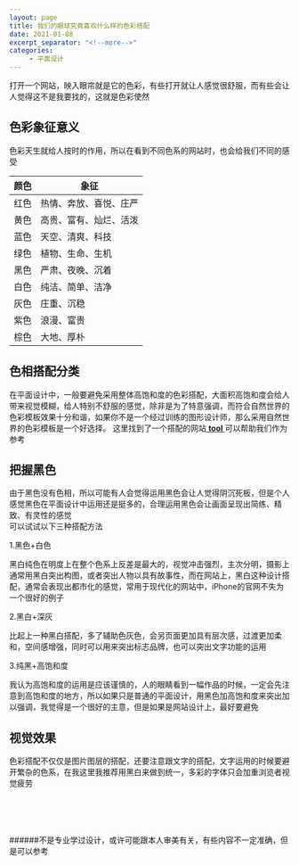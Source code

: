 ```yaml
---
layout: page
title: 我们的眼球究竟喜欢什么样的色彩搭配
date: 2021-01-08
excerpt_separator: "<!--more-->"
categories:
     - 平面设计
---
```


打开一个网站，映入眼帘就是它的色彩，有些打开就让人感觉很舒服，而有些会让人觉得这不是我要找的，这就是色彩使然

<!--more-->

## 色彩象征意义
色彩天生就给人按时的作用，所以在看到不同色系的网站时，也会给我们不同的感受

| 颜色      | 象征  |
| -----| ------------- |
| 红色      | 热情、奔放、喜悦、庄严  |
| 黄色      | 高贵、富有、灿烂、活泼    |
| 蓝色      | 天空、清爽、科技    |
| 绿色      | 植物、生命、生机    |
| 黑色      | 严肃、夜晚、沉着|
| 白色      | 纯洁、简单、洁净  |
| 灰色      | 庄重、沉稳   |
| 紫色      | 浪漫、富贵   |
| 棕色      | 大地、厚朴     |

## 色相搭配分类
在平面设计中，一般要避免采用整体高饱和度的色彩搭配，大面积高饱和度会给人带来视觉模糊，给人特别不舒服的感觉，除非是为了特意强调，而符合自然世界的色彩模板效果十分和谐，如果你不是一个经过训练的图形设计师，那么采用自然世界的色彩模板是一个好选择。
这里找到了一个搭配的网站[ **tool** ](http://tool.c7sky.com/webcolor/)可以帮助我们作为参考

## 把握黑色
由于黑色没有色相，所以可能有人会觉得运用黑色会让人觉得阴沉死板，但是个人感觉黑色在平面设计中运用还是挺多的，合理运用黑色会让画面呈现出简练、精致、有灵性的感觉
<br>
可以试试以下三种搭配方法

1.黑色+白色

黑白纯色在明度上在整个色系上反差是最大的，视觉冲击强烈，主次分明，摄影上通常用黑白突出构图，或者突出人物以具有故事性，而在网站上，黑白这种设计搭配，通常会表现出都市化的感觉，常用于现代化的网站中，iPhone的官网不失为一个很好的例子

2.黑白+深灰

比起上一种黑白搭配，多了辅助色灰色，会另页面更加具有层次感，过渡更加柔和，空间感增强，同时可以用来突出标志品牌，也可以突出文字功能的运用

3.纯黑+高饱和度

我认为高饱和度的运用是应该谨慎的，人的眼睛看到一幅作品的时候，一定会先注意到高饱和度的地方，所以如果只是普通的平面设计，用黑色加高饱和度来突出加以强调，我觉得是一个很好的主意，但是如果是网站设计上，最好要避免

## 视觉效果
色彩搭配不仅仅是图片图层的搭配，还要注意跟文字的搭配，文字运用的时候要避开繁杂的色系，在我这里我推荐用黑白来做到统一，多彩的字体只会加重浏览者视觉疲劳
<br>
<br>
<br>
<br>
<br>

######不是专业学过设计，或许可能跟本人审美有关，有些内容不一定准确，但是可以参考